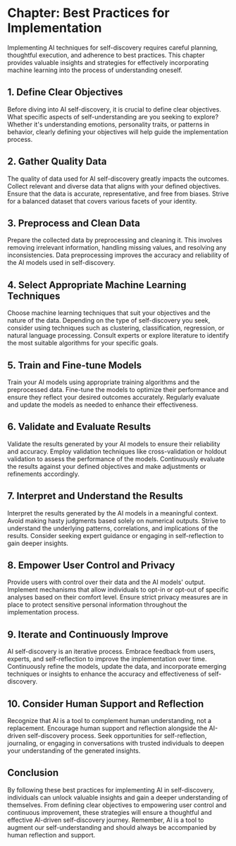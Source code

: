 Chapter: Best Practices for Implementation
==========================================

Implementing AI techniques for self-discovery requires careful planning, thoughtful execution, and adherence to best practices. This chapter provides valuable insights and strategies for effectively incorporating machine learning into the process of understanding oneself.

**1. Define Clear Objectives**
------------------------------

Before diving into AI self-discovery, it is crucial to define clear objectives. What specific aspects of self-understanding are you seeking to explore? Whether it's understanding emotions, personality traits, or patterns in behavior, clearly defining your objectives will help guide the implementation process.

**2. Gather Quality Data**
--------------------------

The quality of data used for AI self-discovery greatly impacts the outcomes. Collect relevant and diverse data that aligns with your defined objectives. Ensure that the data is accurate, representative, and free from biases. Strive for a balanced dataset that covers various facets of your identity.

**3. Preprocess and Clean Data**
--------------------------------

Prepare the collected data by preprocessing and cleaning it. This involves removing irrelevant information, handling missing values, and resolving any inconsistencies. Data preprocessing improves the accuracy and reliability of the AI models used in self-discovery.

**4. Select Appropriate Machine Learning Techniques**
-----------------------------------------------------

Choose machine learning techniques that suit your objectives and the nature of the data. Depending on the type of self-discovery you seek, consider using techniques such as clustering, classification, regression, or natural language processing. Consult experts or explore literature to identify the most suitable algorithms for your specific goals.

**5. Train and Fine-tune Models**
---------------------------------

Train your AI models using appropriate training algorithms and the preprocessed data. Fine-tune the models to optimize their performance and ensure they reflect your desired outcomes accurately. Regularly evaluate and update the models as needed to enhance their effectiveness.

**6. Validate and Evaluate Results**
------------------------------------

Validate the results generated by your AI models to ensure their reliability and accuracy. Employ validation techniques like cross-validation or holdout validation to assess the performance of the models. Continuously evaluate the results against your defined objectives and make adjustments or refinements accordingly.

**7. Interpret and Understand the Results**
-------------------------------------------

Interpret the results generated by the AI models in a meaningful context. Avoid making hasty judgments based solely on numerical outputs. Strive to understand the underlying patterns, correlations, and implications of the results. Consider seeking expert guidance or engaging in self-reflection to gain deeper insights.

**8. Empower User Control and Privacy**
---------------------------------------

Provide users with control over their data and the AI models' output. Implement mechanisms that allow individuals to opt-in or opt-out of specific analyses based on their comfort level. Ensure strict privacy measures are in place to protect sensitive personal information throughout the implementation process.

**9. Iterate and Continuously Improve**
---------------------------------------

AI self-discovery is an iterative process. Embrace feedback from users, experts, and self-reflection to improve the implementation over time. Continuously refine the models, update the data, and incorporate emerging techniques or insights to enhance the accuracy and effectiveness of self-discovery.

**10. Consider Human Support and Reflection**
---------------------------------------------

Recognize that AI is a tool to complement human understanding, not a replacement. Encourage human support and reflection alongside the AI-driven self-discovery process. Seek opportunities for self-reflection, journaling, or engaging in conversations with trusted individuals to deepen your understanding of the generated insights.

**Conclusion**
--------------

By following these best practices for implementing AI in self-discovery, individuals can unlock valuable insights and gain a deeper understanding of themselves. From defining clear objectives to empowering user control and continuous improvement, these strategies will ensure a thoughtful and effective AI-driven self-discovery journey. Remember, AI is a tool to augment our self-understanding and should always be accompanied by human reflection and support.
